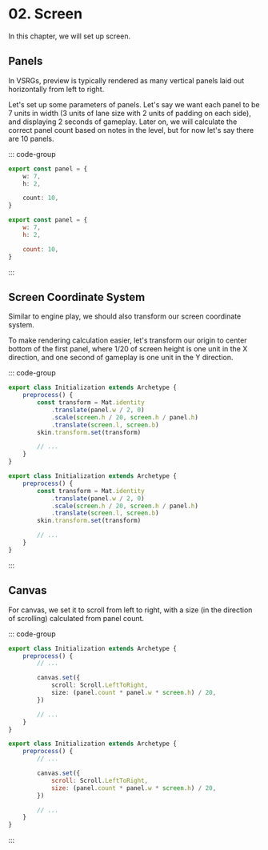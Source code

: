 # 02. Screen

In this chapter, we will set up screen.

## Panels

In VSRGs, preview is typically rendered as many vertical panels laid out horizontally from left to right.

Let's set up some parameters of panels. Let's say we want each panel to be 7 units in width (3 units of lane size with 2 units of padding on each side), and displaying 2 seconds of gameplay. Later on, we will calculate the correct panel count based on notes in the level, but for now let's say there are 10 panels.

::: code-group

```TypeScript
export const panel = {
    w: 7,
    h: 2,

    count: 10,
}
```

```JavaScript
export const panel = {
    w: 7,
    h: 2,

    count: 10,
}
```

:::

## Screen Coordinate System

Similar to engine play, we should also transform our screen coordinate system.

To make rendering calculation easier, let's transform our origin to center bottom of the first panel, where 1/20 of screen height is one unit in the X direction, and one second of gameplay is one unit in the Y direction.

::: code-group

```TypeScript
export class Initialization extends Archetype {
    preprocess() {
        const transform = Mat.identity
            .translate(panel.w / 2, 0)
            .scale(screen.h / 20, screen.h / panel.h)
            .translate(screen.l, screen.b)
        skin.transform.set(transform)

        // ...
    }
}
```

```JavaScript
export class Initialization extends Archetype {
    preprocess() {
        const transform = Mat.identity
            .translate(panel.w / 2, 0)
            .scale(screen.h / 20, screen.h / panel.h)
            .translate(screen.l, screen.b)
        skin.transform.set(transform)

        // ...
    }
}
```

:::

## Canvas

For canvas, we set it to scroll from left to right, with a size (in the direction of scrolling) calculated from panel count.

::: code-group

```TypeScript
export class Initialization extends Archetype {
    preprocess() {
        // ...

        canvas.set({
            scroll: Scroll.LeftToRight,
            size: (panel.count * panel.w * screen.h) / 20,
        })

        // ...
    }
}
```

```JavaScript
export class Initialization extends Archetype {
    preprocess() {
        // ...

        canvas.set({
            scroll: Scroll.LeftToRight,
            size: (panel.count * panel.w * screen.h) / 20,
        })

        // ...
    }
}
```

:::
